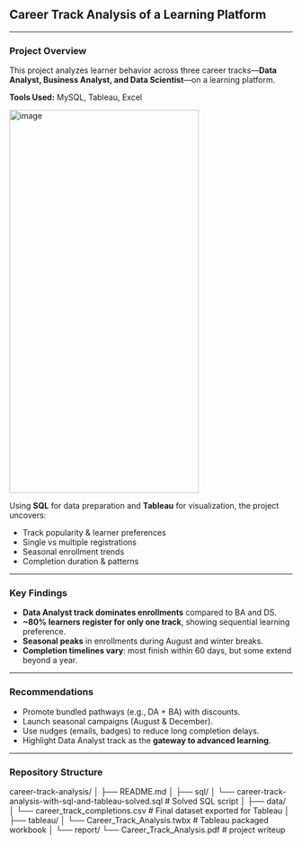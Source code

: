 ## Career Track Analysis of a Learning Platform  
---
### Project Overview  
This project analyzes learner behavior across three career tracks—**Data Analyst, Business Analyst, and Data Scientist**—on a learning platform.  

**Tools Used:** MySQL, Tableau, Excel  

<img width="337" height="682" alt="image" src="https://github.com/user-attachments/assets/8d989c9d-b1a9-4d77-95cc-58edc4b4c9af" />

Using **SQL** for data preparation and **Tableau** for visualization, the project uncovers:  
- Track popularity & learner preferences  
- Single vs multiple registrations  
- Seasonal enrollment trends  
- Completion duration & patterns  
---

### Key Findings 
- **Data Analyst track dominates enrollments** compared to BA and DS.  
- **~80% learners register for only one track**, showing sequential learning preference.  
- **Seasonal peaks** in enrollments during August and winter breaks.  
- **Completion timelines vary**: most finish within 60 days, but some extend beyond a year.  
---

### Recommendations  
- Promote bundled pathways (e.g., DA + BA) with discounts.  
- Launch seasonal campaigns (August & December).  
- Use nudges (emails, badges) to reduce long completion delays.  
- Highlight Data Analyst track as the **gateway to advanced learning**.  
---

### Repository Structure  
career-track-analysis/
│
├── README.md
│
├── sql/
│   └── career-track-analysis-with-sql-and-tableau-solved.sql   # Solved SQL script
│
├── data/
│   └── career_track_completions.csv                            # Final dataset exported for Tableau
│
├── tableau/
│   └── Career_Track_Analysis.twbx                              # Tableau packaged workbook
│
└── report/
    └── Career_Track_Analysis.pdf   # project writeup
